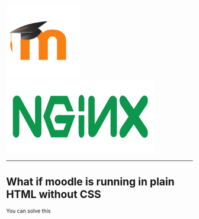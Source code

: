 <img src="/images/moodlelogo.png" width="200" height="200"/> <img src="/images/NGINX.png" height="200" width="400"/>
***
# What if moodle is running in plain HTML without CSS

You can solve this
